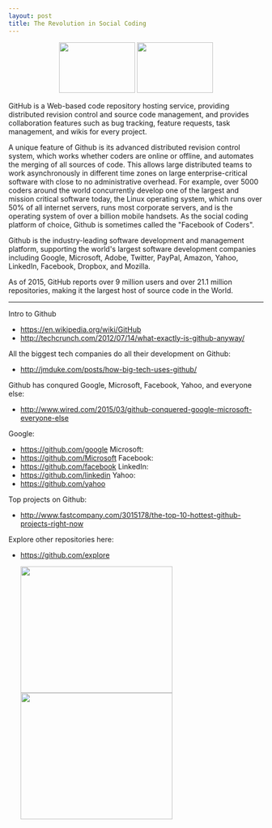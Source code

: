 ```yaml
---
layout: post
title: The Revolution in Social Coding
---
```


<p align="center">
  <img src="https://upload.wikimedia.org/wikipedia/commons/b/b3/GitHub.svg" width="150px" height="100px" />
  <img src="http://www.itsourcetek.com/wp-content/uploads/2013/05/drive3.png" width="150px" height="100px" />
</p>


GitHub is a Web-based code repository hosting service, providing distributed revision control and source code management,  and provides collaboration features such as bug tracking, feature requests, task management, and wikis for every project.

A unique feature of  Github is its advanced  distributed revision control system, which works whether coders are online or offline, and automates the merging of all sources of code. This allows large distributed teams to work asynchronously in different time zones on large enterprise-critical software with close to no administrative overhead. For example, over 5000 coders around the world concurrently develop one of the largest and mission critical software today, the Linux operating system, which runs over 50% of all internet servers, runs most corporate servers, and is the operating system of over a billion mobile handsets. As the social coding platform of choice, Github is sometimes called the "Facebook of Coders". 

Github is the industry-leading software development and management platform, supporting the world's largest  software development companies including Google, Microsoft, Adobe, Twitter, PayPal, Amazon, Yahoo, LinkedIn, Facebook, Dropbox, and Mozilla.

As of 2015, GitHub reports over 9 million users and over 21.1 million repositories, making it the largest host of source code in the World. 


***

Intro to Github
* https://en.wikipedia.org/wiki/GitHub
* http://techcrunch.com/2012/07/14/what-exactly-is-github-anyway/

All the biggest tech companies do all their development on Github:
* http://jmduke.com/posts/how-big-tech-uses-github/

Github has conqured Google, Microsoft, Facebook, Yahoo, and everyone else:
* http://www.wired.com/2015/03/github-conquered-google-microsoft-everyone-else

Google:
* https://github.com/google
Microsoft:
* https://github.com/Microsoft
Facebook:
* https://github.com/facebook
LinkedIn:
* https://github.com/linkedin
Yahoo:
* https://github.com/yahoo

Top projects on Github:
* http://www.fastcompany.com/3015178/the-top-10-hottest-github-projects-right-now

Explore other repositories here:
* https://github.com/explore





  <img src="https://m2.behance.net/rendition/pm/4610553/disp/a93254740c4cdc7101c08a6ed5475f53.jpg"  width="300px" height="250px" />
  <img src="http://saptherapist.com/wp-content/uploads/2013/01/photodune-3652755-symbol-of-social-network-xs.jpg"   width="300px" height="250px" />

  
